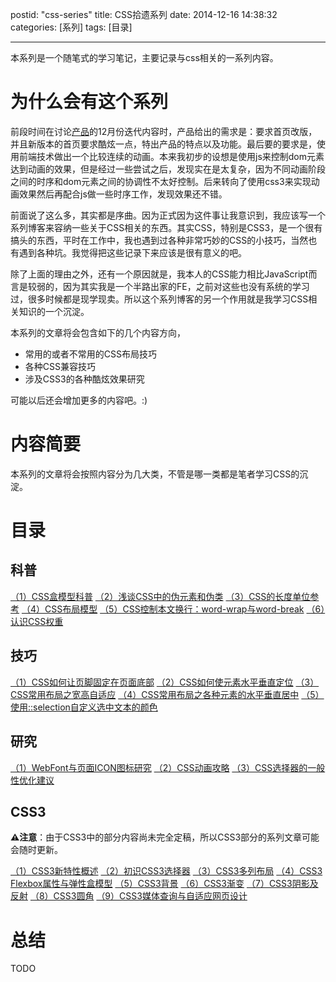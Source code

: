postid: "css-series"
title: CSS拾遗系列
date: 2014-12-16 14:38:32
categories: [系列]
tags: [目录]

---

本系列是一个随笔式的学习笔记，主要记录与css相关的一系列内容。

# 为什么会有这个系列

前段时间在讨论[产品](http://ce.baidu.com)的12月份迭代内容时，产品给出的需求是：要求首页改版，并且新版本的首页要求酷炫一点，特出产品的特点以及功能。最后要的要求是，使用前端技术做出一个比较连续的动画。本来我初步的设想是使用js来控制dom元素达到动画的效果，但是经过一些尝试之后，发现实在是太复杂，因为不同动画阶段之间的时序和dom元素之间的协调性不太好控制。后来转向了使用css3来实现动画效果然后再配合js做一些时序工作，发现效果还不错。

前面说了这么多，其实都是序曲。因为正式因为这件事让我意识到，我应该写一个系列博客来容纳一些关于CSS相关的东西。其实CSS，特别是CSS3，是一个很有搞头的东西，平时在工作中，我也遇到过各种非常巧妙的CSS的小技巧，当然也有遇到各种坑。我觉得把这些记录下来应该是很有意义的吧。

除了上面的理由之外，还有一个原因就是，我本人的CSS能力相比JavaScript而言是较弱的，因为其实我是一个半路出家的FE，之前对这些也没有系统的学习过，很多时候都是现学现卖。所以这个系列博客的另一个作用就是我学习CSS相关知识的一个沉淀。

本系列的文章将会包含如下的几个内容方向，

- 常用的或者不常用的CSS布局技巧
- 各种CSS兼容技巧
- 涉及CSS3的各种酷炫效果研究

可能以后还会增加更多的内容吧。:)

# 内容简要

本系列的文章将会按照内容分为几大类，不管是哪一类都是笔者学习CSS的沉淀。

# 目录

## 科普

[（1）CSS盒模型科普](http://gejiawen.github.io/2014/11/18/css-box-model-guide/)
[（2）浅谈CSS中的伪元素和伪类](http://gejiawen.github.io/2014/11/20/pseudo-element-and-pseudo-class/)
[（3）CSS的长度单位参考](http://gejiawen.github.io/2015/03/03/css-length-unit-guide/)
[（4）CSS布局模型](http://gejiawen.github.io/2015/03/04/css-layout-model/)
[（5）CSS控制本文换行：word-wrap与word-break](http://gejiawen.github.io/2015/03/09/usage-for-word-wrap-and-word-break/)
[（6）认识CSS权重](http://gejiawen.github.io/2015/03/16/css-weight-guide/)


## 技巧

[（1）CSS如何让页脚固定在页面底部](http://gejiawen.github.io/2014/12/16/how-to-fix-footer-to-bottom/)
[（2）CSS如何使元素水平垂直定位](http://gejiawen.github.io/2014/12/21/how-to-horizontal-and-vertical-positioning/)
[（3）CSS常用布局之宽高自适应](http://gejiawen.github.io/2015/03/12/css-layout-width-height-responsive/)
[（4）CSS常用布局之各种元素的水平垂直居中](http://gejiawen.github.io/2015/03/13/css-layout-horizontal-and-vertical-for-elements/)
[（5）使用::selection自定义选中文本的颜色](http://gejiawen.github.io/2015/04/14/usage-for-selection-pseudo-class/)


## 研究

[（1）WebFont与页面ICON图标研究](http://gejiawen.github.io/2015/03/04/webfont-and-icon-guide/)
[（2）CSS动画攻略](http://gejiawen.github.io/2015/05/05/css-animation-guide/)
[（3）CSS选择器的一般性优化建议](http://gejiawen.github.io/2015/04/13/suggestion-for-css-selectors/)


## CSS3

**⚠️注意**：由于CSS3中的部分内容尚未完全定稿，所以CSS3部分的系列文章可能会随时更新。

[（1）CSS3新特性概述](http://gejiawen.github.io/2015/04/13/css3-new-feature/)
[（2）初识CSS3选择器](http://gejiawen.github.io/2015/04/09/first-to-css3-selectors/)
[（3）CSS3多列布局](http://gejiawen.github.io/2015/04/14/css3-multi-column-guide/)
[（4）CSS3 Flexbox属性与弹性盒模型](http://gejiawen.github.io/2015/05/20/css3-flexbox-guide/)
[（5）CSS3背景](http://gejiawen.github.io/2015/04/21/css3-background-guide/)
[（6）CSS3渐变](http://gejiawen.github.io/2015/04/23/css3-gradient-guide/)
[（7）CSS3阴影及反射](http://gejiawen.github.io/2015/05/05/css3-shadow-and-reflect/)
[（8）CSS3圆角](http://gejiawen.github.io/2015/04/23/css3-radius-guide/)
[（9）CSS3媒体查询与自适应网页设计](http://gejiawen.github.io/2015/05/18/css3-media-query-and-responsive-design/)


# 总结

TODO



